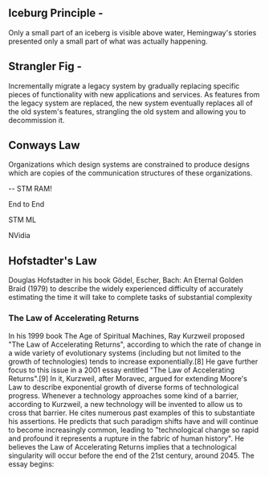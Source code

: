 ## Iceburg Principle - 
Only a small part of an iceberg is visible above water, Hemingway's stories presented only a small part of what was actually happening.

## Strangler Fig - 
Incrementally migrate a legacy system by gradually replacing specific pieces of functionality with new applications and services. As features from the legacy system are replaced, the new system eventually replaces all of the old system's features, strangling the old system and allowing you to decommission it.

## Conways Law
Organizations which design systems are constrained to produce designs which are copies of the communication structures of these organizations.


-- STM
RAM!

End to End 

STM ML

NVidia

## Hofstadter's Law
 Douglas Hofstadter in his book Gödel, Escher, Bach: An Eternal Golden Braid (1979) to describe the widely experienced difficulty of accurately estimating the time it will take to complete tasks of substantial complexity


### The Law of Accelerating Returns
In his 1999 book The Age of Spiritual Machines, Ray Kurzweil proposed "The Law of Accelerating Returns", according to which the rate of change in a wide variety of evolutionary systems (including but not limited to the growth of technologies) tends to increase exponentially.[8] He gave further focus to this issue in a 2001 essay entitled "The Law of Accelerating Returns".[9] In it, Kurzweil, after Moravec, argued for extending Moore's Law to describe exponential growth of diverse forms of technological progress. Whenever a technology approaches some kind of a barrier, according to Kurzweil, a new technology will be invented to allow us to cross that barrier. He cites numerous past examples of this to substantiate his assertions. He predicts that such paradigm shifts have and will continue to become increasingly common, leading to "technological change so rapid and profound it represents a rupture in the fabric of human history". He believes the Law of Accelerating Returns implies that a technological singularity will occur before the end of the 21st century, around 2045. The essay begins:
